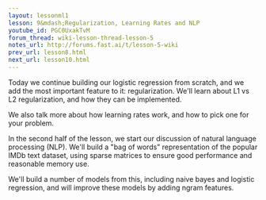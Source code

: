 ```yaml
---
layout: lessonml1
lesson: 9&mdash;Regularization, Learning Rates and NLP
youtube_id: PGC0UxakTvM 
forum_thread: wiki-lesson-thread-lesson-5
notes_url: http://forums.fast.ai/t/lesson-5-wiki
prev_url: lesson8.html
next_url: lesson10.html
---
```

Today we continue building our logistic regression from scratch, and we add the most important feature to it: regularization. We'll learn about L1 vs L2 regularization, and how they can be implemented.

We also talk more about how learning rates work, and how to pick one for your problem.

In the second half of the lesson, we start our discussion of natural language processing (NLP). We'll build a "bag of words" representation of the popular IMDb text dataset, using sparse matrices to ensure good performance and reasonable memory use.

We'll build a number of models from this, including naive bayes and logistic regression, and will improve these models by adding ngram features.